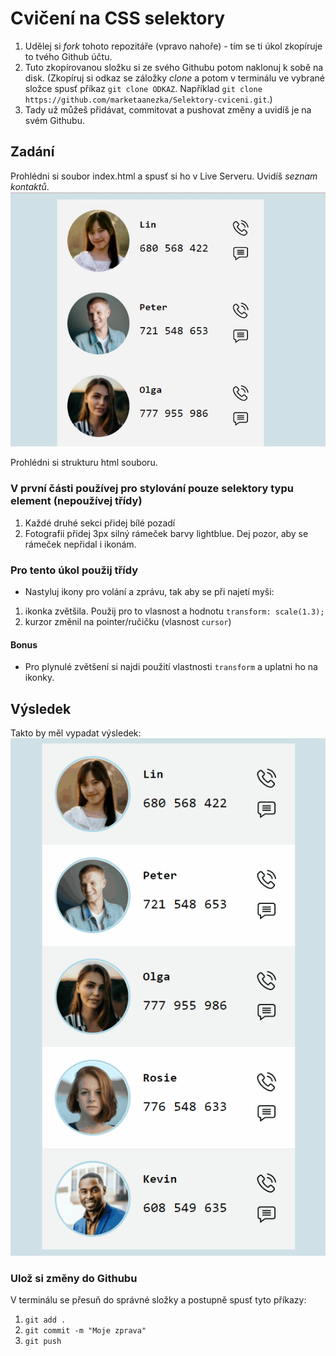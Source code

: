 # Cvičení na CSS selektory
1. Udělej si *fork* tohoto repozitáře (vpravo nahoře) - tím se ti úkol zkopíruje to tvého Github účtu.  
2. Tuto zkopírovanou složku si ze svého Githubu potom naklonuj k sobě na disk. (Zkopíruj si odkaz se záložky *clone* a potom v terminálu ve vybrané složce spusť příkaz ```git clone ODKAZ```. Například ```git clone https://github.com/marketaanezka/Selektory-cviceni.git```.)  
3. Tady už můžeš přidávat, commitovat a pushovat změny a uvidíš je na svém Githubu.  

## Zadání 
Prohlédni si soubor index.html a spusť si ho v Live Serveru. Uvidíš *seznam kontaktů*. 
![Selektory zadani](selektory_zadani.jpg) 

Prohlédni si strukturu html souboru. 

### V první části používej pro stylování pouze selektory typu element (nepoužívej třídy) 
  1. Každé druhé sekci přidej bílé pozadí 
  2. Fotografii přidej 3px silný rámeček barvy lightblue. Dej pozor, aby se rámeček nepřidal i ikonám. 

### Pro tento úkol použij třídy 
  - Nastyluj ikony pro volání a zprávu, tak aby se při najetí myši: 
   1. ikonka zvětšila. Použij pro to vlasnost a hodnotu ```transform: scale(1.3);```
   2. kurzor změnil na pointer/ručičku (vlasnost ```cursor```)
#### Bonus
  -  Pro plynulé zvětšení si najdi použití vlastnosti ```transform``` a uplatni ho na ikonky.

## Výsledek 
Takto by měl vypadat výsledek: 
![Selektory_vysledek](selektory_result.gif)

### Ulož si změny do Githubu 
V terminálu se přesuň do správné složky a postupně spusť tyto příkazy:
1. ```git add .```
2. ```git commit -m "Moje zprava"```
3. ```git push```
  
